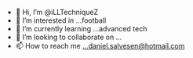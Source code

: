 - 👋 Hi, I’m @iLLTechniqueZ
- 👀 I’m interested in ...football
- 🌱 I’m currently learning ...advanced tech
- 💞️ I’m looking to collaborate on ...
- 📫 How to reach me ...daniel.salvesen@hotmail.com

<!---
iLLTechniqueZ/iLLTechniqueZ is a ✨ special ✨ repository because its `README.md` (this file) appears on your GitHub profile.
You can click the Preview link to take a look at your changes.
--->

